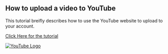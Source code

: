 ## How to upload a video to YouTube 

This tutorial breifly describes how to use the YouTube website to upload to your account. 

[Click Here for the tutorial](https://github.com/bhowser3/infotc1600/blob/main/tutorial.md "Click Here for the tutorial")

[![YouTube Logo](https://cdn.mos.cms.futurecdn.net/8gzcr6RpGStvZFA2qRt4v6-320-80.jpg "YouTube Logo")](http:/https://cdn.mos.cms.futurecdn.net/8gzcr6RpGStvZFA2qRt4v6-320-80.jpg/ "YouTube Logo")

